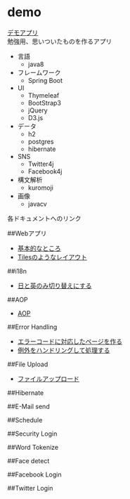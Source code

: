 # demo
[デモアプリ](http://www.duck8823.com)  
勉強用、思いついたものを作るアプリ  

- 言語
	- java8
- フレームワーク
	- Spring Boot
- UI
	- Thymeleaf
	- BootStrap3
	- jQuery
	- D3.js
- データ
	- h2
	- postgres
	- hibernate
- SNS
	- Twitter4j
	- Facebook4j
- 構文解析
	- kuromoji
- 画像
	- javacv

各ドキュメントへのリンク
  
  
##Webアプリ
- [基本的なところ](./doc/webapp.md)  
- [Tilesのようなレイアウト](./doc/layout.md)

##i18n
- [日と英のみ切り替えにする](./doc/i18n.md)  

##AOP
- [AOP](./doc/aop.md)

##Error Handling
- [エラーコードに対応したページを作る](./doc/error.md)
- [例外をハンドリングして処理する](./doc/errorHandling.md)

##File Upload
- [ファイルアップロード](./doc/fileUpload.md)

##Hibernate

##E-Mail send

##Schedule

##Security Login

##Word Tokenize

##Face detect

##Facebook Login

##Twitter Login